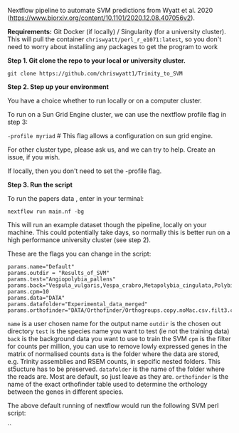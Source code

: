 Nextflow pipeline to automate SVM predictions from Wyatt et al. 2020 (https://www.biorxiv.org/content/10.1101/2020.12.08.407056v2).

**Requirements:**
Git
Docker (if locally) / Singularity (for a university cluster). This will pull the container `chriswyatt/perl_r_e1071:latest`, so you don't need to worry about installing any packages to get the program to work

**Step 1. Git clone the repo to your local or university cluster.**

`git clone https://github.com/chriswyatt1/Trinity_to_SVM`

**Step 2. Step up your environment**

You have a choice whether to run locally or on a computer cluster. 

To run on a Sun Grid Engine cluster, we can use the nextflow profile flag in step 3:

`-profile myriad` # This flag allows a configuration on sun grid engine.

For other cluster type, please ask us, and we can try to help. Create an issue, if you wish.

If locally, then you don't need to set the -profile flag.

**Step 3. Run the script**

To run the papers data , enter in your terminal:

`nextflow run main.nf -bg`

This will run an example dataset though the pipeline, locally on your machine. This could potentially take days, so normally this is better run on a high performance university cluster (see step 2).

These are the flags you can change in the script:

```
params.name="Default"
params.outdir = "Results_of_SVM"
params.test="Angiopolybia_pallens"
params.back="Vespula_vulgaris,Vespa_crabro,Metapolybia_cingulata,Polybia_quadracincta"
params.cpm=10
params.data="DATA"
params.datafolder="Experimental_data_merged"
params.orthofinder="DATA/Orthofinder/Orthogroups.copy.noMac.csv.filt3.csv"
```

`name` is a user chosen name for the output name
`outdir` is the chosen out directory
`test` is the species name you want to test (ie not the training data)
`back` is the background data you want to use to train the SVM
`cpm` is the filter for counts per million, you can use to remove lowly expressed genes in the matrix of normalised counts
`data` is the folder where the data are stored, e.g. Trinity assemblies and RSEM counts, in sepcific nested folders. This st5ucture has to be preserved.
`datafolder` is the name of the folder where the reads are. Most are default, so just leave as they are.
`orthofinder` is the name of the exact orthofinder table used to determine the orthology between the genes in different species.

The above default running of nextflow would run the following SVM perl script:

``
